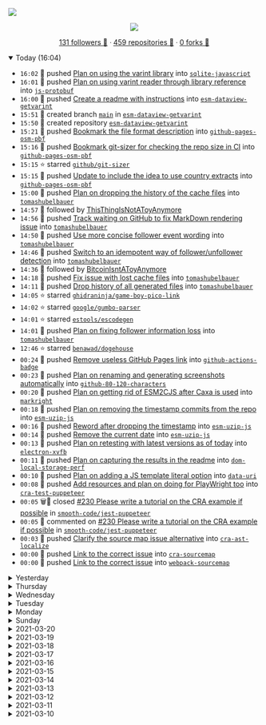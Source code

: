 ![](banner.svg)

<div align="center">

<img src="https://github.com/TomasHubelbauer/tomashubelbauer/actions/workflows/main.yml/badge.svg">

</div>

<div align="center">

[131 followers 🤝](https://github.com/TomasHubelbauer?tab=followers) ᐧ
[459 repositories 📓](https://github.com/TomasHubelbauer?tab=repositories) ᐧ
[0 forks 🍴](https://github.com/TomasHubelbauer?tab=repositories&q=&type=fork)

</div>

<details open>
<summary>Today (16:04)</summary>

- `16:02`
  📌 pushed
  [Plan on using the varint library](https://github.com/TomasHubelbauer/sqlite-javascript/commit/529d7c7eb454eb5a62bf323c03073b924cd18a1c)
  into
  [`sqlite-javascript`](https://github.com/TomasHubelbauer/sqlite-javascript)
- `16:01`
  📌 pushed
  [Plan on using varint reader through library reference](https://github.com/TomasHubelbauer/js-protobuf/commit/c62f51aedfa459955df4a0fb2850deae4dcefc24)
  into
  [`js-protobuf`](https://github.com/TomasHubelbauer/js-protobuf)
- `16:00`
  📌 pushed
  [Create a readme with instructions](https://github.com/TomasHubelbauer/esm-dataview-getvarint/commit/eaac7cb31fc229197fca2308e0460614972d41b6)
  into
  [`esm-dataview-getvarint`](https://github.com/TomasHubelbauer/esm-dataview-getvarint)
- `15:51`
  🌳 created branch 
  [`main`](https://github.com/TomasHubelbauer/esm-dataview-getvarint/tree/main)
  in
  [`esm-dataview-getvarint`](https://github.com/TomasHubelbauer/esm-dataview-getvarint)
- `15:50`
  📓 created repository
  [`esm-dataview-getvarint`](https://github.com/TomasHubelbauer/esm-dataview-getvarint)
- `15:21`
  📌 pushed
  [Bookmark the file format description](https://github.com/TomasHubelbauer/github-pages-osm-pbf/commit/9ddd428a41826f14ff38e2edf5eae5100da85d5a)
  into
  [`github-pages-osm-pbf`](https://github.com/TomasHubelbauer/github-pages-osm-pbf)
- `15:16`
  📌 pushed
  [Bookmark git-sizer for checking the repo size in CI](https://github.com/TomasHubelbauer/github-pages-osm-pbf/commit/d31e683526ae8e46a560567572cf43a3af0d6cda)
  into
  [`github-pages-osm-pbf`](https://github.com/TomasHubelbauer/github-pages-osm-pbf)
- `15:15`
  ⭐️ starred
  [`github/git-sizer`](https://github.com/github/git-sizer)
- `15:15`
  📌 pushed
  [Update to include the idea to use country extracts](https://github.com/TomasHubelbauer/github-pages-osm-pbf/commit/3a9ef096e37642eb39c375984b025480ff145cfe)
  into
  [`github-pages-osm-pbf`](https://github.com/TomasHubelbauer/github-pages-osm-pbf)
- `15:00`
  📌 pushed
  [Plan on dropping the history of the cache files](https://github.com/TomasHubelbauer/tomashubelbauer/commit/d03767ac00ae70ce4852bf440473196d25e68f03)
  into
  [`tomashubelbauer`](https://github.com/TomasHubelbauer/tomashubelbauer)
- `14:57`
  🤝 followed by [ThisThingIsNotAToyAnymore](https://github.com/ThisThingIsNotAToyAnymore)
- `14:56`
  📌 pushed
  [Track waiting on GitHub to fix MarkDown rendering issue](https://github.com/TomasHubelbauer/tomashubelbauer/commit/96e334ce3015c9dd681b2571e12f63df1071e8c8)
  into
  [`tomashubelbauer`](https://github.com/TomasHubelbauer/tomashubelbauer)
- `14:50`
  📌 pushed
  [Use more concise follower event wording](https://github.com/TomasHubelbauer/tomashubelbauer/commit/870ffc08dbb0f94057bec466cb52fbca249952fc)
  into
  [`tomashubelbauer`](https://github.com/TomasHubelbauer/tomashubelbauer)
- `14:46`
  📌 pushed
  [Switch to an idempotent way of follower/unfollower detection](https://github.com/TomasHubelbauer/tomashubelbauer/commit/8fc4a5799287d4b97fd07aee7596c25ccd672378)
  into
  [`tomashubelbauer`](https://github.com/TomasHubelbauer/tomashubelbauer)
- `14:36`
  🤝 followed by [BitcoinIsntAToyAnymore](https://github.com/BitcoinIsntAToyAnymore)
- `14:18`
  📌 pushed
  [Fix issue with lost cache files](https://github.com/TomasHubelbauer/tomashubelbauer/commit/35a92baa266aa6f332f69a5bfdd78b5359e314e5)
  into
  [`tomashubelbauer`](https://github.com/TomasHubelbauer/tomashubelbauer)
- `14:11`
  📌 pushed
  [Drop history of all generated files](https://github.com/TomasHubelbauer/tomashubelbauer/commit/b1104433b2fccbf4fc203e2ec57313957d5a1eca)
  into
  [`tomashubelbauer`](https://github.com/TomasHubelbauer/tomashubelbauer)
- `14:05`
  ⭐️ starred
  [`ghidraninja/game-boy-pico-link`](https://github.com/ghidraninja/game-boy-pico-link)
- `14:02`
  ⭐️ starred
  [`google/gumbo-parser`](https://github.com/google/gumbo-parser)
- `14:01`
  ⭐️ starred
  [`estools/escodegen`](https://github.com/estools/escodegen)
- `14:01`
  📌 pushed
  [Plan on fixing follower information loss](https://github.com/TomasHubelbauer/tomashubelbauer/commit/57d6fd627a8017c13343c5ec19780d07d481b6ac)
  into
  [`tomashubelbauer`](https://github.com/TomasHubelbauer/tomashubelbauer)
- `12:46`
  ⭐️ starred
  [`benawad/dogehouse`](https://github.com/benawad/dogehouse)
- `00:24`
  📌 pushed
  [Remove useless GitHub Pages link](https://github.com/TomasHubelbauer/github-actions-badge/commit/0d64320abc587170530f5172f62fea87041dcc5a)
  into
  [`github-actions-badge`](https://github.com/TomasHubelbauer/github-actions-badge)
- `00:23`
  📌 pushed
  [Plan on renaming and generating screenshots automatically](https://github.com/TomasHubelbauer/github-80-120-characters/commit/9c550365b43e113152036fc71569b295eb468db8)
  into
  [`github-80-120-characters`](https://github.com/TomasHubelbauer/github-80-120-characters)
- `00:20`
  📌 pushed
  [Plan on getting rid of ESM2CJS after Caxa is used](https://github.com/TomasHubelbauer/markright/commit/2e9f1bafb8b9dd518651c81dc6ab42adce646c1f)
  into
  [`markright`](https://github.com/TomasHubelbauer/markright)
- `00:18`
  📌 pushed
  [Plan on removing the timestamp commits from the repo](https://github.com/TomasHubelbauer/esm-uzip-js/commit/73a9c2633025dd870a8aecdf9c7173c6e51b3ee4)
  into
  [`esm-uzip-js`](https://github.com/TomasHubelbauer/esm-uzip-js)
- `00:16`
  📌 pushed
  [Reword after dropping the timestamp](https://github.com/TomasHubelbauer/esm-uzip-js/commit/205877d71623fdc0184515be94d7ef9b070334b9)
  into
  [`esm-uzip-js`](https://github.com/TomasHubelbauer/esm-uzip-js)
- `00:14`
  📌 pushed
  [Remove the current date](https://github.com/TomasHubelbauer/esm-uzip-js/commit/a585eea00a3fc7a8046104b9699a65349a396279)
  into
  [`esm-uzip-js`](https://github.com/TomasHubelbauer/esm-uzip-js)
- `00:13`
  📌 pushed
  [Plan on retesting with latest versions as of today](https://github.com/TomasHubelbauer/electron-xvfb/commit/d8caf3f7e65b7bd0eacf535d4f3ab27a2b261f47)
  into
  [`electron-xvfb`](https://github.com/TomasHubelbauer/electron-xvfb)
- `00:11`
  📌 pushed
  [Plan on capturing the results in the readme](https://github.com/TomasHubelbauer/dom-local-storage-perf/commit/b8804d7aebd5eb1a5b69147cc09aba277c3377bd)
  into
  [`dom-local-storage-perf`](https://github.com/TomasHubelbauer/dom-local-storage-perf)
- `00:10`
  📌 pushed
  [Plan on adding a JS template literal option](https://github.com/TomasHubelbauer/data-uri/commit/f6c2e8881a159e69fd9c1b0e6d79864510895f22)
  into
  [`data-uri`](https://github.com/TomasHubelbauer/data-uri)
- `00:08`
  📌 pushed
  [Add resources and plan on doing for PlayWright too](https://github.com/TomasHubelbauer/cra-test-puppeteer/commit/ad0ec6035b95e8ca811b7a8f88fed5fc52ec3ce0)
  into
  [`cra-test-puppeteer`](https://github.com/TomasHubelbauer/cra-test-puppeteer)
- `00:05`
  🗑🎫 closed
  [#230 Please write a tutorial on the CRA example if possible](https://github.com/smooth-code/jest-puppeteer/issues/230)
  in
  [`smooth-code/jest-puppeteer`](https://github.com/smooth-code/jest-puppeteer)
- `00:05`
  💬 commented on
  [#230 Please write a tutorial on the CRA example if possible](https://github.com/smooth-code/jest-puppeteer/issues/230)
  in
  [`smooth-code/jest-puppeteer`](https://github.com/smooth-code/jest-puppeteer)
- `00:03`
  📌 pushed
  [Clarify the source map issue alternative](https://github.com/TomasHubelbauer/cra-ast-localize/commit/2023f387c9f4c3e1fba6a865d7b119b34847f3ed)
  into
  [`cra-ast-localize`](https://github.com/TomasHubelbauer/cra-ast-localize)
- `00:00`
  📌 pushed
  [Link to the correct issue](https://github.com/TomasHubelbauer/cra-sourcemap/commit/71581493b6f1790ba23b704b83a6c08cfba91cac)
  into
  [`cra-sourcemap`](https://github.com/TomasHubelbauer/cra-sourcemap)
- `00:00`
  📌 pushed
  [Link to the correct issue](https://github.com/TomasHubelbauer/webpack-sourcemap/commit/01e9fd6b70da21d6458fad11b14d60b57b3dd5bb)
  into
  [`webpack-sourcemap`](https://github.com/TomasHubelbauer/webpack-sourcemap)

</details>

<details>
<summary>Yesterday</summary>

- `23:58`
  📌 pushed
  [Plan on hosting on GitHub Pages](https://github.com/TomasHubelbauer/cra-location-hash-router/commit/304db26abb52f8be8466dbfd3283975689493245)
  into
  [`cra-location-hash-router`](https://github.com/TomasHubelbauer/cra-location-hash-router)
- `23:58`
  📌 pushed
  [Plan on hosting on GitHub Pages](https://github.com/TomasHubelbauer/cra-location-search-router/commit/d9bc0f2c3110e32975e0d08a8352a88a3e175f1e)
  into
  [`cra-location-search-router`](https://github.com/TomasHubelbauer/cra-location-search-router)
- `23:55`
  📌 pushed
  [Display input and output images side by side](https://github.com/TomasHubelbauer/canvas-chromatic-aberration/commit/650eb88b2c243978391a4eaaa269a86520fec5e8)
  into
  [`canvas-chromatic-aberration`](https://github.com/TomasHubelbauer/canvas-chromatic-aberration)
- `23:54`
  📌 pushed
  [Upload an image with the effect applied for a demo](https://github.com/TomasHubelbauer/canvas-chromatic-aberration/commit/e59f6fce66939f049bbd5f35fdcfede7ea718e0b)
  into
  [`canvas-chromatic-aberration`](https://github.com/TomasHubelbauer/canvas-chromatic-aberration)
- `23:54`
  📌 pushed
  [Add the demo image to the readme](https://github.com/TomasHubelbauer/canvas-chromatic-aberration/commit/604cc4511d58da24187d29724b1deec8fd18fb25)
  into
  [`canvas-chromatic-aberration`](https://github.com/TomasHubelbauer/canvas-chromatic-aberration)
- `23:46`
  📌 pushed
  [Remove a solved todo

https://askubuntu.com/a/1220895/459660](https://github.com/TomasHubelbauer/blender-light-box/commit/b4e4a1faa9a0c7f2367f3824757351194c457804)
  into
  [`blender-light-box`](https://github.com/TomasHubelbauer/blender-light-box)
- `23:45`
  📌 pushed
  [Remove render emailing as it is no longer used](https://github.com/TomasHubelbauer/blender-light-box/commit/c9c468f01d90bb7760bc48e5bceb86e2d4567044)
  into
  [`blender-light-box`](https://github.com/TomasHubelbauer/blender-light-box)
- `23:41`
  📌 pushed
  [Add missing dependency which should fix Blender on 18.04](https://github.com/TomasHubelbauer/blender-light-box/commit/3b4cca464913c0221c48497a67ac19cc8d10c19c)
  into
  [`blender-light-box`](https://github.com/TomasHubelbauer/blender-light-box)
- `23:40`
  📌 pushed
  [Plan on fixing the CI issue](https://github.com/TomasHubelbauer/blender-light-box/commit/59dcd0597984554bf36a40c9c3f80f4b75ffd459)
  into
  [`blender-light-box`](https://github.com/TomasHubelbauer/blender-light-box)
- `23:37`
  📌 pushed
  [Flip day name and year number](https://github.com/TomasHubelbauer/blender-light-box/commit/7ed22e5f006dc2104e1a3d0ea7b86138d010784e)
  into
  [`blender-light-box`](https://github.com/TomasHubelbauer/blender-light-box)
- `23:36`
  📌 pushed
  [Remove scheduled runs](https://github.com/TomasHubelbauer/blender-light-box/commit/45fdb00297f223f515bb94364c21319868a52320)
  into
  [`blender-light-box`](https://github.com/TomasHubelbauer/blender-light-box)
- `23:35`
  📌 pushed
  [Use short day name](https://github.com/TomasHubelbauer/blender-light-box/commit/1ffdc9183a4826d3c2fa0e1c6d946e557f02c1ac)
  into
  [`blender-light-box`](https://github.com/TomasHubelbauer/blender-light-box)
- `23:33`
  📌 pushed
  [Link the Babel source map blocker issue repro](https://github.com/TomasHubelbauer/cra-ast-localize/commit/4c1d1526e94b1647d6f5fa7f6908155bc5d4ef37)
  into
  [`cra-ast-localize`](https://github.com/TomasHubelbauer/cra-ast-localize)
- `23:32`
  📌 pushed
  [Link to the dependent project](https://github.com/TomasHubelbauer/babel-sourcemap/commit/7cc7aca6ec429322b1cdeb0f2dc0df7f6cd2d9e0)
  into
  [`babel-sourcemap`](https://github.com/TomasHubelbauer/babel-sourcemap)
- `23:31`
  📌 pushed
  [Plan on addressing the source map issue](https://github.com/TomasHubelbauer/babel-sourcemap/commit/ec35a9b1798ce715af764aab4c52418c4276940c)
  into
  [`babel-sourcemap`](https://github.com/TomasHubelbauer/babel-sourcemap)
- `23:26`
  📌 pushed
  [Plan on fixing up GitHub Pages deployment](https://github.com/TomasHubelbauer/async-await.net/commit/d68f36f8fcc1436a247225f529367eb80cee5d4d)
  into
  [`async-await.net`](https://github.com/TomasHubelbauer/async-await.net)
- `23:25`
  📌 pushed
  [Create CNAME](https://github.com/TomasHubelbauer/async-await.net/commit/3557685bbcbbe8f3c47914c2ffb11515108cb92f)
  into
  [`async-await.net`](https://github.com/TomasHubelbauer/async-await.net)
- `23:23`
  📌 pushed
  [Plan on fixing Arduino CLI not picking up the right file](https://github.com/TomasHubelbauer/arduino-nmea-checksum/commit/308a6408397fb8857c1d07ef83831736c78fa30f)
  into
  [`arduino-nmea-checksum`](https://github.com/TomasHubelbauer/arduino-nmea-checksum)
- `23:19`
  📌 pushed
  [Print current directory to see where is Arduino CLI looking](https://github.com/TomasHubelbauer/arduino-nmea-checksum/commit/b47f4a1232b409a873808303e683944014186e53)
  into
  [`arduino-nmea-checksum`](https://github.com/TomasHubelbauer/arduino-nmea-checksum)
- `23:16`
  📌 pushed
  [Run setup-arduino-cli from version since master is failing](https://github.com/TomasHubelbauer/arduino-nmea-checksum/commit/7859059b64773d232e1de9bed4c2e3a45e2f1877)
  into
  [`arduino-nmea-checksum`](https://github.com/TomasHubelbauer/arduino-nmea-checksum)
- `23:13`
  📌 pushed
  [Mention Wokwi's AVR8JS](https://github.com/TomasHubelbauer/arduino-nmea-checksum/commit/451d737563dcff5f2ef7eb099499b6b7981f4815)
  into
  [`arduino-nmea-checksum`](https://github.com/TomasHubelbauer/arduino-nmea-checksum)
- `22:53`
  ⭐️ starred
  [`ios-app-web-control`](https://github.com/TomasHubelbauer/ios-app-web-control)
- `22:12`
  🗑🌳 deleted branch `dependabot/npm_and_yarn/eslint-utils-1.4.3` in
  [`edge-repro`](https://github.com/TomasHubelbauer/edge-repro)
- `22:12`
  🎁 closed
  [#1 Bump eslint-utils from 1.3.1 to 1.4.3](https://github.com/TomasHubelbauer/edge-repro/pull/1)
  in
  [`edge-repro`](https://github.com/TomasHubelbauer/edge-repro)
- `21:54`
  📌 pushed
  [Capture basic repo information for change tracking](https://github.com/TomasHubelbauer/tomashubelbauer/commit/46e02c06b66d955408ee35b392db5720d20bd07a)
  into
  [`tomashubelbauer`](https://github.com/TomasHubelbauer/tomashubelbauer)
- `21:43`
  📌 pushed
  [Display the number of my forks](https://github.com/TomasHubelbauer/tomashubelbauer/commit/913ad22e36892deb8ef03419cb97a4074d9be18a)
  into
  [`tomashubelbauer`](https://github.com/TomasHubelbauer/tomashubelbauer)
- `21:36`
  📌 pushed
  [Cache both followers and repositories in development](https://github.com/TomasHubelbauer/tomashubelbauer/commit/8545035e114be410e311141b0fe6e54fe8ec05ac)
  into
  [`tomashubelbauer`](https://github.com/TomasHubelbauer/tomashubelbauer)
- `17:07`
  📌 pushed
  [Plan on using action-appropriate emojis in member and PR events](https://github.com/TomasHubelbauer/tomashubelbauer/commit/0591537ebb51664d89e972aaba99c18467c8689b)
  into
  [`tomashubelbauer`](https://github.com/TomasHubelbauer/tomashubelbauer)
- `17:03`
  📌 pushed
  [Add emojis per activity type for visual aid](https://github.com/TomasHubelbauer/tomashubelbauer/commit/61d64b87fa8d0f584a6861f673fc5bf106a59718)
  into
  [`tomashubelbauer`](https://github.com/TomasHubelbauer/tomashubelbauer)
- `16:48`
  📌 pushed
  [Display number of repositories next to the number of followers](https://github.com/TomasHubelbauer/tomashubelbauer/commit/881d4837502593d177e63209f6518214ab867938)
  into
  [`tomashubelbauer`](https://github.com/TomasHubelbauer/tomashubelbauer)
- `16:39`
  📌 pushed
  [Add tracking new followers and unfollowers](https://github.com/TomasHubelbauer/tomashubelbauer/commit/13c081a163bceab8e11317879961b0ec6d511f0e)
  into
  [`tomashubelbauer`](https://github.com/TomasHubelbauer/tomashubelbauer)
- `16:18`
  📌 pushed
  [Remove completed PR display improvement task](https://github.com/TomasHubelbauer/tomashubelbauer/commit/d10cdc89131689b85f714c1ef4e55a31541d13a4)
  into
  [`tomashubelbauer`](https://github.com/TomasHubelbauer/tomashubelbauer)
- `16:17`
  📌 pushed
  [Display pull requests better](https://github.com/TomasHubelbauer/tomashubelbauer/commit/bb0870a648eeff5e2dae3f230d7905fc3e3e439b)
  into
  [`tomashubelbauer`](https://github.com/TomasHubelbauer/tomashubelbauer)
- `16:12`
  📌 pushed
  [Dump the event object to see what the PR payload is](https://github.com/TomasHubelbauer/tomashubelbauer/commit/77af55258e16063fe8b9e9a5f9c75108b81f2bb9)
  into
  [`tomashubelbauer`](https://github.com/TomasHubelbauer/tomashubelbauer)
- `16:11`
  📌 pushed
  [Add two more ideas to look into](https://github.com/TomasHubelbauer/tomashubelbauer/commit/762d8e7f735370e2b45464f03a687321b034c596)
  into
  [`tomashubelbauer`](https://github.com/TomasHubelbauer/tomashubelbauer)
- `14:42`
  ⭐️ starred
  [`earlephilhower/arduino-pico`](https://github.com/earlephilhower/arduino-pico)
- `10:40`
  ⭐️ starred
  [`bjorkstromm/depends`](https://github.com/bjorkstromm/depends)
- `10:40`
  ⭐️ starred
  [`tw-in-js/twind`](https://github.com/tw-in-js/twind)
- `08:38`
  ⭐️ starred
  [`porter-dev/porter`](https://github.com/porter-dev/porter)
- `08:29`
  ⭐️ starred
  [`ajv-validator/ajv`](https://github.com/ajv-validator/ajv)
- `06:45`
  ⭐️ starred
  [`chromium/permission.site`](https://github.com/chromium/permission.site)

</details>

<details>
<summary>Thursday</summary>

- `14:41`
  ⭐️ starred
  [`rust-lang/blog.rust-lang.org`](https://github.com/rust-lang/blog.rust-lang.org)
- `14:34`
  🗑🌳 deleted branch `patch-1` in
  [`blog.rust-lang.org`](https://github.com/TomasHubelbauer/blog.rust-lang.org)
- `14:31`
  🎁 opened
  [#807 Fix a typo](https://github.com/rust-lang/blog.rust-lang.org/pull/807)
  in
  [`rust-lang/blog.rust-lang.org`](https://github.com/rust-lang/blog.rust-lang.org)
- `14:31`
  📌 pushed
  [Fix a typo](https://github.com/TomasHubelbauer/blog.rust-lang.org/commit/1f13ff85ce3d7b006b124b1cbb661f89f5b85d97)
  into
  [`blog.rust-lang.org`](https://github.com/TomasHubelbauer/blog.rust-lang.org)
- `14:30`
  🍴 forked
  [`rust-lang/blog.rust-lang.org`](https://github.com/rust-lang/blog.rust-lang.org)
  into
  [`blog.rust-lang.org`](https://github.com/TomasHubelbauer/blog.rust-lang.org)
- `14:22`
  ⭐️ starred
  [`skoruba/Duende.IdentityServer.Admin`](https://github.com/skoruba/Duende.IdentityServer.Admin)
- `06:51`
  ⭐️ starred
  [`microsoft-sponsorships/microsoft-foss-fund`](https://github.com/microsoft-sponsorships/microsoft-foss-fund)

</details>

<details>
<summary>Wednesday</summary>

- `12:25`
  ⭐️ starred
  [`facebook/hermes`](https://github.com/facebook/hermes)
- `09:21`
  ⭐️ starred
  [`pop-os/pop`](https://github.com/pop-os/pop)
- `07:11`
  ⭐️ starred
  [`aharin/inproctester`](https://github.com/aharin/inproctester)

</details>

<details>
<summary>Tuesday</summary>

- `17:02`
  ⭐️ starred
  [`jozefchutka/jetson-nano`](https://github.com/jozefchutka/jetson-nano)
- `16:45`
  ⭐️ starred
  [`whatwg/fetch`](https://github.com/whatwg/fetch)
- `11:39`
  📌 pushed
  [Reword and add useful links](https://github.com/TomasHubelbauer/vscode-markdown-line-rule-auto-breaker/commit/2c07841bfbc468eae99577c250a39c5d96ae863d)
  into
  [`vscode-markdown-line-rule-auto-breaker`](https://github.com/TomasHubelbauer/vscode-markdown-line-rule-auto-breaker)
- `10:24`
  ⭐️ starred
  [`adafruit/Adafruit_IO_Arduino`](https://github.com/adafruit/Adafruit_IO_Arduino)

</details>

<details>
<summary>Monday</summary>

- `16:13`
  ⭐️ starred
  [`electron/remote`](https://github.com/electron/remote)
- `16:12`
  ⭐️ starred
  [`shoelace-style/shoelace`](https://github.com/shoelace-style/shoelace)
- `12:02`
  ⭐️ starred
  [`dexidp/dex`](https://github.com/dexidp/dex)
- `10:41`
  📌 pushed
  [Capture some ideas for improvement](https://github.com/TomasHubelbauer/tomashubelbauer/commit/8f477fa71dbb9e0d5f7c943e8c45e3f8c2be9425)
  into
  [`tomashubelbauer`](https://github.com/TomasHubelbauer/tomashubelbauer)
- `10:34`
  ⭐️ starred
  [`ant-design/ant-design`](https://github.com/ant-design/ant-design)
- `06:02`
  ⭐️ starred
  [`EleutherAI/gpt-neo`](https://github.com/EleutherAI/gpt-neo)
- `06:02`
  ⭐️ starred
  [`dhall-lang/dhall-lang`](https://github.com/dhall-lang/dhall-lang)

</details>

<details>
<summary>Sunday</summary>

- `22:41`
  ⭐️ starred
  [`Overv/outrun`](https://github.com/Overv/outrun)
- `20:48`
  ⭐️ starred
  [`ZystemOS/pluto`](https://github.com/ZystemOS/pluto)
- `20:24`
  ⭐️ starred
  [`langoor/langoor`](https://github.com/langoor/langoor)
- `19:30`
  ⭐️ starred
  [`bropat/eufy-security-client`](https://github.com/bropat/eufy-security-client)
- `19:30`
  ⭐️ starred
  [`bropat/ioBroker.eufy-security`](https://github.com/bropat/ioBroker.eufy-security)
- `18:07`
  ⭐️ starred
  [`HTTPArchive/almanac.httparchive.org`](https://github.com/HTTPArchive/almanac.httparchive.org)
- `18:07`
  ⭐️ starred
  [`orbitjs/orbit`](https://github.com/orbitjs/orbit)
- `17:06`
  🍴 forked
  [`DefinitelyTyped/DefinitelyTyped`](https://github.com/DefinitelyTyped/DefinitelyTyped)
  into
  [`DefinitelyTyped`](https://github.com/TomasHubelbauer/DefinitelyTyped)
- `16:57`
  📌 pushed
  [Add basic TypeScript JSDoc type annotations](https://github.com/TomasHubelbauer/node-localhost-https/commit/8fe5d6e7540afba5dd539396d18f8c6185cb48da)
  into
  [`node-localhost-https`](https://github.com/TomasHubelbauer/node-localhost-https)
- `16:57`
  📌 pushed
  [Add basic TypeScript JSDoc type annotations](https://github.com/TomasHubelbauer/node-keychain/commit/48f3078ff46892639bd5bda9435c18ba26105f12)
  into
  [`node-keychain`](https://github.com/TomasHubelbauer/node-keychain)
- `16:53`
  📌 pushed
  [Add TypeScript JSDoc type annotations where practical](https://github.com/TomasHubelbauer/paper/commit/358fb9d3d666b6230ac42c90965f2a2986cc335d)
  into
  [`paper`](https://github.com/TomasHubelbauer/paper)
- `15:18`
  ⭐️ starred
  [`timjansen/hanson`](https://github.com/timjansen/hanson)
- `15:17`
  ⭐️ starred
  [`gfxfundamentals/webgl2-fundamentals`](https://github.com/gfxfundamentals/webgl2-fundamentals)
- `14:57`
  ⭐️ starred
  [`HandyOrg/HandyControl`](https://github.com/HandyOrg/HandyControl)
- `14:53`
  ⭐️ starred
  [`davidwhitney/CoreBoy`](https://github.com/davidwhitney/CoreBoy)
- `08:40`
  ⭐️ starred
  [`WICG/import-maps`](https://github.com/WICG/import-maps)

</details>

<details>
<summary>2021-03-20</summary>

- `12:49`
  📌 pushed
  [Document the existing and planned optimizations](https://github.com/TomasHubelbauer/svg-screencast/commit/d8776ac8ca1439da3cb24e44fe320d7c89f14577)
  into
  [`svg-screencast`](https://github.com/TomasHubelbauer/svg-screencast)
- `11:34`
  📌 pushed
  [Plan on adding a tolerance argument for video frame noise](https://github.com/TomasHubelbauer/svg-screencast/commit/2f9d0a344f32870408231f6b603915a26a4be933)
  into
  [`svg-screencast`](https://github.com/TomasHubelbauer/svg-screencast)
- `11:27`
  📌 pushed
  [Allow custom video selection in Electron converter](https://github.com/TomasHubelbauer/svg-screencast/commit/33e13b230c88bba9102682be86b076654d850b5b)
  into
  [`svg-screencast`](https://github.com/TomasHubelbauer/svg-screencast)
- `10:39`
  📌 pushed
  [Hide the Electron window in converter](https://github.com/TomasHubelbauer/svg-screencast/commit/a28a3620357f632251336393a3e3858e928aa0c2)
  into
  [`svg-screencast`](https://github.com/TomasHubelbauer/svg-screencast)
- `10:31`
  📌 pushed
  [Make the video converter fetch frames on demand](https://github.com/TomasHubelbauer/svg-screencast/commit/db3e22c9701c6dd2999dc41fe7388af1bebf25a3)
  into
  [`svg-screencast`](https://github.com/TomasHubelbauer/svg-screencast)
- `09:37`
  📌 pushed
  [Get the Electron conversion thing to work](https://github.com/TomasHubelbauer/svg-screencast/commit/5957aeafefbdb91d9d74a423efd544cc63f2bfbc)
  into
  [`svg-screencast`](https://github.com/TomasHubelbauer/svg-screencast)
- `09:12`
  📌 pushed
  [Start an electron-converter basis for the video to SVG feature](https://github.com/TomasHubelbauer/svg-screencast/commit/9f6bfb8f33f03b57d0bf4d545abc006d2df520fc)
  into
  [`svg-screencast`](https://github.com/TomasHubelbauer/svg-screencast)
- `08:22`
  ⭐️ starred
  [`standard-things/electron-quick-start`](https://github.com/standard-things/electron-quick-start)

</details>

<details>
<summary>2021-03-19</summary>

- `20:56`
  ⭐️ starred
  [`microsoft/codetour`](https://github.com/microsoft/codetour)
- `10:19`
  ⭐️ starred
  [`mmulet/font-game-engine`](https://github.com/mmulet/font-game-engine)
- `07:56`
  📌 pushed
  [Fix defer submodule URL after hoisting the code back up](https://github.com/TomasHubelbauer/html-video-frame-extractor/commit/42b4543b1c19646389b11152c5cc80c04025d2a8)
  into
  [`html-video-frame-extractor`](https://github.com/TomasHubelbauer/html-video-frame-extractor)
- `07:55`
  📌 pushed
  [Remove no longer used UZIP submodule](https://github.com/TomasHubelbauer/html-video-frame-extractor/commit/33f897e71b0cec2c15696d03b57c0c3f9da4787b)
  into
  [`html-video-frame-extractor`](https://github.com/TomasHubelbauer/html-video-frame-extractor)
- `07:54`
  📌 pushed
  [Remove outdated readme text about playback mode](https://github.com/TomasHubelbauer/html-video-frame-extractor/commit/82435e635ad89c88d858e1e7ee6774bc7ff9c4f6)
  into
  [`html-video-frame-extractor`](https://github.com/TomasHubelbauer/html-video-frame-extractor)
- `07:51`
  📌 pushed
  [Remove playing and archive modes](https://github.com/TomasHubelbauer/html-video-frame-extractor/commit/f80eaca70018e2b285f0022982d41cc914eae381)
  into
  [`html-video-frame-extractor`](https://github.com/TomasHubelbauer/html-video-frame-extractor)
- `07:37`
  📌 pushed
  [Implement archive download to determine it is a flop](https://github.com/TomasHubelbauer/html-video-frame-extractor/commit/918d31217185d1c606f4c8eed03a2fc11d9b7e07)
  into
  [`html-video-frame-extractor`](https://github.com/TomasHubelbauer/html-video-frame-extractor)
- `07:12`
  💬 commented on
  [#9 es6 module version](https://github.com/photopea/UZIP.js/issues/9)
  in
  [`photopea/UZIP.js`](https://github.com/photopea/UZIP.js)
- `06:59`
  📌 pushed
  [Prove a playback based method inferior](https://github.com/TomasHubelbauer/html-video-frame-extractor/commit/a8b3d011cc1da2508a7c417b28e9900caee3c1a5)
  into
  [`html-video-frame-extractor`](https://github.com/TomasHubelbauer/html-video-frame-extractor)
- `05:51`
  📌 pushed
  [Add mobile tasks to do](https://github.com/TomasHubelbauer/html-video-frame-extractor/commit/70fa761cff6f89e9e84ad265f2173012d6b99483)
  into
  [`html-video-frame-extractor`](https://github.com/TomasHubelbauer/html-video-frame-extractor)

</details>

<details>
<summary>2021-03-18</summary>

- `22:18`
  📌 pushed
  [Fix favicon so it works on GitHub Pages too](https://github.com/TomasHubelbauer/html-video-frame-extractor/commit/8ba1945bd82441c61b1f404d1dec467bf1ab7a32)
  into
  [`html-video-frame-extractor`](https://github.com/TomasHubelbauer/html-video-frame-extractor)
- `22:17`
  📌 pushed
  [Fix the favicon not showing up in GitHub Pages](https://github.com/TomasHubelbauer/html-video/commit/daf3b95dd876ad43dd97bde74a2ee9bbecc1b10b)
  into
  [`html-video`](https://github.com/TomasHubelbauer/html-video)
- `22:15`
  📌 pushed
  [Add a few more tasks to look into](https://github.com/TomasHubelbauer/html-video-frame-extractor/commit/ad90b0aa2e8df83410a4418a94d88d58786b971c)
  into
  [`html-video-frame-extractor`](https://github.com/TomasHubelbauer/html-video-frame-extractor)
- `22:09`
  🌳 created branch 
  [`master`](https://github.com/TomasHubelbauer/html-video-frame-extractor/tree/master)
  in
  [`html-video-frame-extractor`](https://github.com/TomasHubelbauer/html-video-frame-extractor)
- `21:18`
  📓 created repository
  [`html-video-frame-extractor`](https://github.com/TomasHubelbauer/html-video-frame-extractor)
- `18:35`
  📌 pushed
  [Display patch count in the inspector](https://github.com/TomasHubelbauer/svg-screencast/commit/15ebddc7bbcea2a977f5dff3fab4ee4165c8f2dd)
  into
  [`svg-screencast`](https://github.com/TomasHubelbauer/svg-screencast)
- `18:31`
  📌 pushed
  [Display current time of the frame in inspector](https://github.com/TomasHubelbauer/svg-screencast/commit/bc0dc9dcf1daf69d6fdc6dc344e34756d0a14f4a)
  into
  [`svg-screencast`](https://github.com/TomasHubelbauer/svg-screencast)
- `18:14`
  📌 pushed
  [Add Node worker support for smooth encoding](https://github.com/TomasHubelbauer/svg-screencast/commit/529d71103bcbdf6105c09ee74a5e4d9680167c7c)
  into
  [`svg-screencast`](https://github.com/TomasHubelbauer/svg-screencast)
- `17:51`
  ⭐️ starred
  [`discoveryjs/json-ext`](https://github.com/discoveryjs/json-ext)
- `14:35`
  📌 pushed
  [Update after Edge extension acceptance](https://github.com/TomasHubelbauer/github-80-120-characters/commit/b95057a342cd92f5f614d54829e14fa28f5f618c)
  into
  [`github-80-120-characters`](https://github.com/TomasHubelbauer/github-80-120-characters)
- `11:13`
  🌳 created branch 
  [`main`](https://github.com/TomasHubelbauer/screenshot-shortcuts/tree/main)
  in
  [`screenshot-shortcuts`](https://github.com/TomasHubelbauer/screenshot-shortcuts)
- `11:02`
  📓 created repository
  [`screenshot-shortcuts`](https://github.com/TomasHubelbauer/screenshot-shortcuts)
- `09:50`
  ⭐️ starred
  [`disruptor-net/Disruptor-net`](https://github.com/disruptor-net/Disruptor-net)
- `09:50`
  ⭐️ starred
  [`adamsitnik/awesome-dot-net-performance`](https://github.com/adamsitnik/awesome-dot-net-performance)
- `08:29`
  ⭐️ starred
  [`fontforge/fontforge`](https://github.com/fontforge/fontforge)
- `07:36`
  ⭐️ starred
  [`ntfreak/openocd`](https://github.com/ntfreak/openocd)
- `07:15`
  📌 pushed
  [Create a readme](https://github.com/TomasHubelbauer/esm-defer/commit/917b6656156a5f1b245ca00c48a2aaa4a6e14b6e)
  into
  [`esm-defer`](https://github.com/TomasHubelbauer/esm-defer)
- `07:11`
  🌳 created branch 
  [`main`](https://github.com/TomasHubelbauer/esm-defer/tree/main)
  in
  [`esm-defer`](https://github.com/TomasHubelbauer/esm-defer)
- `07:10`
  📓 created repository
  [`esm-defer`](https://github.com/TomasHubelbauer/esm-defer)
- `07:10`
  📌 pushed
  [Create a readme](https://github.com/TomasHubelbauer/esm-delay/commit/f6d9b4b3cb100c00d6ac0ed04de083efce32951c)
  into
  [`esm-delay`](https://github.com/TomasHubelbauer/esm-delay)
- `07:07`
  🌳 created branch 
  [`main`](https://github.com/TomasHubelbauer/esm-delay/tree/main)
  in
  [`esm-delay`](https://github.com/TomasHubelbauer/esm-delay)
- `07:06`
  📓 created repository
  [`esm-delay`](https://github.com/TomasHubelbauer/esm-delay)
- `07:06`
  🌳 created branch 
  [`master`](https://github.com/TomasHubelbauer/node-worker/tree/master)
  in
  [`node-worker`](https://github.com/TomasHubelbauer/node-worker)
- `06:27`
  📓 created repository
  [`node-worker`](https://github.com/TomasHubelbauer/node-worker)

</details>

<details>
<summary>2021-03-17</summary>

- `11:32`
  📌 pushed
  [Stop printing commit message in italics](https://github.com/TomasHubelbauer/tomashubelbauer/commit/27fbae640e5f8b54c6e070d883a7264de1369386)
  into
  [`tomashubelbauer`](https://github.com/TomasHubelbauer/tomashubelbauer)
- `10:47`
  ⭐️ starred
  [`acode/copenhagen`](https://github.com/acode/copenhagen)
- `09:39`
  📌 pushed
  [Plan on adding CLI video to SVG support](https://github.com/TomasHubelbauer/svg-screencast/commit/2797c2dc2f5e821b23f324f5e1413137595c90ba)
  into
  [`svg-screencast`](https://github.com/TomasHubelbauer/svg-screencast)
- `09:31`
  📌 pushed
  [Add a runtime cache to decouple capture and encode phases](https://github.com/TomasHubelbauer/svg-screencast/commit/bedd6f0ec2eea2a970f58df44d73c047c7df2a4b)
  into
  [`svg-screencast`](https://github.com/TomasHubelbauer/svg-screencast)

</details>

<details>
<summary>2021-03-16</summary>

- `21:37`
  ⭐️ starred
  [`ddvk/remarkable-update`](https://github.com/ddvk/remarkable-update)
- `20:02`
  📌 pushed
  [Add a basic optimization procedure and document it](https://github.com/TomasHubelbauer/svg-screencast/commit/84ea2375a9bf384e6eef644af661d91fd5de800e)
  into
  [`svg-screencast`](https://github.com/TomasHubelbauer/svg-screencast)
- `18:43`
  📌 pushed
  [Add missing left handler](https://github.com/TomasHubelbauer/svg-screencast/commit/b16cc36c793c4d61718c7507cd375a323dae5362)
  into
  [`svg-screencast`](https://github.com/TomasHubelbauer/svg-screencast)
- `18:34`
  📌 pushed
  [Simplify the readme sections](https://github.com/TomasHubelbauer/github-80-120-characters/commit/e2c72c7b3e03c421ce8e38caefa741c1d5f06769)
  into
  [`github-80-120-characters`](https://github.com/TomasHubelbauer/github-80-120-characters)
- `18:30`
  📌 pushed
  [Remove outdated link](https://github.com/TomasHubelbauer/svg-screencast/commit/87e7a88dfbe396d2932c15980c682f56905ca957)
  into
  [`svg-screencast`](https://github.com/TomasHubelbauer/svg-screencast)
- `13:23`
  ⭐️ starred
  [`DarkModderVC/PS4JB`](https://github.com/DarkModderVC/PS4JB)
- `07:34`
  🌳 created branch 
  [`main`](https://github.com/TomasHubelbauer/windows-startup-path/tree/main)
  in
  [`windows-startup-path`](https://github.com/TomasHubelbauer/windows-startup-path)
- `07:32`
  📓 created repository
  [`windows-startup-path`](https://github.com/TomasHubelbauer/windows-startup-path)
- `07:16`
  📌 pushed
  [Capture usage and update tasks to do](https://github.com/TomasHubelbauer/ado-dotnet-formatter/commit/7d96e2def4edb3e682615820d052afb6c43e3715)
  into
  [`ado-dotnet-formatter`](https://github.com/TomasHubelbauer/ado-dotnet-formatter)
- `07:05`
  📌 pushed
  [Update the tool of choice and alternatives](https://github.com/TomasHubelbauer/ado-dotnet-formatter/commit/4a849fcb30c242de72a8fa94aa837d3e4464e7ec)
  into
  [`ado-dotnet-formatter`](https://github.com/TomasHubelbauer/ado-dotnet-formatter)
- `06:59`
  ⭐️ starred
  [`StyleCop/StyleCop`](https://github.com/StyleCop/StyleCop)
- `06:56`
  📌 pushed
  [Capture the tasks to try](https://github.com/TomasHubelbauer/ado-dotnet-formatter/commit/b3b1bb631be47dd0334819a53ae259a81cf5581b)
  into
  [`ado-dotnet-formatter`](https://github.com/TomasHubelbauer/ado-dotnet-formatter)
- `06:54`
  ⭐️ starred
  [`dotnet/codeformatter`](https://github.com/dotnet/codeformatter)
- `06:48`
  🌳 created branch 
  [`main`](https://github.com/TomasHubelbauer/ado-dotnet-formatter/tree/main)
  in
  [`ado-dotnet-formatter`](https://github.com/TomasHubelbauer/ado-dotnet-formatter)
- `06:46`
  📓 created repository
  [`ado-dotnet-formatter`](https://github.com/TomasHubelbauer/ado-dotnet-formatter)
- `05:54`
  ⭐️ starred
  [`pmndrs/react-three-fiber`](https://github.com/pmndrs/react-three-fiber)

</details>

<details>
<summary>2021-03-15</summary>

- `22:02`
  📌 pushed
  [Recommend Chrome extension for Edge while Edge one is in preview](https://github.com/TomasHubelbauer/github-80-120-characters/commit/938b4456cd3e179b9ef38335143b0a159465cfc6)
  into
  [`github-80-120-characters`](https://github.com/TomasHubelbauer/github-80-120-characters)
- `21:58`
  📌 pushed
  [Link to the Chrome extension which is now live](https://github.com/TomasHubelbauer/github-80-120-characters/commit/fb1f13c461b3d0a121858d3e494c95fd840de0aa)
  into
  [`github-80-120-characters`](https://github.com/TomasHubelbauer/github-80-120-characters)
- `21:31`
  📌 pushed
  [Plan on building an adapter for the jiggler](https://github.com/TomasHubelbauer/raspi-mouse-jiggler/commit/54c67aefc5cd71535f35cfbe485b640e2032bea9)
  into
  [`raspi-mouse-jiggler`](https://github.com/TomasHubelbauer/raspi-mouse-jiggler)
- `21:24`
  📌 pushed
  [Use the screencast image in the readme](https://github.com/TomasHubelbauer/raspi-mouse-jiggler/commit/5c09f53a1d37d754d14609bbe2ed30d4e5a0979b)
  into
  [`raspi-mouse-jiggler`](https://github.com/TomasHubelbauer/raspi-mouse-jiggler)
- `21:23`
  📌 pushed
  [Add the screencast source and GIF](https://github.com/TomasHubelbauer/raspi-mouse-jiggler/commit/605248af118910405371671450a974bd5ea5c125)
  into
  [`raspi-mouse-jiggler`](https://github.com/TomasHubelbauer/raspi-mouse-jiggler)
- `21:22`
  📌 pushed
  [Link to the Arduino based solution](https://github.com/TomasHubelbauer/raspi-mouse-jiggler/commit/0947070e3a6499f69eae7e6f9228e0fdd556b733)
  into
  [`raspi-mouse-jiggler`](https://github.com/TomasHubelbauer/raspi-mouse-jiggler)
- `21:18`
  📌 pushed
  [Update to link to the Pico repo](https://github.com/TomasHubelbauer/arduino-mouse-jiggler/commit/4c0cadce0d59f433935de8ff4bee6dc400c54001)
  into
  [`arduino-mouse-jiggler`](https://github.com/TomasHubelbauer/arduino-mouse-jiggler)
- `21:10`
  📌 pushed
  [Add a missing minus sign and verify Windows functionality](https://github.com/TomasHubelbauer/raspi-mouse-jiggler/commit/0fff779a067cd1de84e4be4f112d11349c062cb5)
  into
  [`raspi-mouse-jiggler`](https://github.com/TomasHubelbauer/raspi-mouse-jiggler)
- `21:06`
  🌳 created branch 
  [`main`](https://github.com/TomasHubelbauer/raspi-mouse-jiggler/tree/main)
  in
  [`raspi-mouse-jiggler`](https://github.com/TomasHubelbauer/raspi-mouse-jiggler)
- `21:03`
  🎫 opened
  [#2 Mouse movement on working on macOS](https://github.com/novaspirit/PicoMouseJiggler/issues/2)
  in
  [`novaspirit/PicoMouseJiggler`](https://github.com/novaspirit/PicoMouseJiggler)
- `21:01`
  💬 commented on
  [#59 Mouse input does not work (is ignored) in MacOS](https://github.com/adafruit/Adafruit_CircuitPython_HID/issues/59)
  in
  [`adafruit/Adafruit_CircuitPython_HID`](https://github.com/adafruit/Adafruit_CircuitPython_HID)
- `20:39`
  ⭐️ starred
  [`adafruit/Adafruit_CircuitPython_HID`](https://github.com/adafruit/Adafruit_CircuitPython_HID)
- `16:10`
  📓 created repository
  [`raspi-mouse-jiggler`](https://github.com/TomasHubelbauer/raspi-mouse-jiggler)
- `15:13`
  🍴 forked
  [`novaspirit/PicoMouseJiggler`](https://github.com/novaspirit/PicoMouseJiggler)
  into
  [`PicoMouseJiggler`](https://github.com/TomasHubelbauer/PicoMouseJiggler)
- `15:06`
  📌 pushed
  [Bookmark a video I found](https://github.com/TomasHubelbauer/arduino-mouse-jiggler/commit/7c171c14a9b6716b4b02b5fadceac032106e31d0)
  into
  [`arduino-mouse-jiggler`](https://github.com/TomasHubelbauer/arduino-mouse-jiggler)
- `15:03`
  📌 pushed
  [Add a Python example](https://github.com/TomasHubelbauer/arduino-mouse-jiggler/commit/de379e840622c88b58f6a51f0e9a27c725051033)
  into
  [`arduino-mouse-jiggler`](https://github.com/TomasHubelbauer/arduino-mouse-jiggler)
- `15:00`
  ⭐️ starred
  [`adafruit/circuitpython`](https://github.com/adafruit/circuitpython)
- `11:44`
  🎫 opened
  [#236 CSS variables whose names are bare numbers are not recognized as such](https://github.com/microsoft/vscode-css-languageservice/issues/236)
  in
  [`microsoft/vscode-css-languageservice`](https://github.com/microsoft/vscode-css-languageservice)
- `08:24`
  📌 pushed
  [Put dev stuff underneath a Development header](https://github.com/TomasHubelbauer/github-80-120-characters/commit/0472716bfc934cd8ac07826d3008a67548866e8b)
  into
  [`github-80-120-characters`](https://github.com/TomasHubelbauer/github-80-120-characters)
- `08:22`
  📌 pushed
  [Refer to the Firefox extension which is now live](https://github.com/TomasHubelbauer/github-80-120-characters/commit/ed2fff97537bb5e08934ef0795ffcd8e6fdab394)
  into
  [`github-80-120-characters`](https://github.com/TomasHubelbauer/github-80-120-characters)
- `07:34`
  ⭐️ starred
  [`tsoding/cws`](https://github.com/tsoding/cws)
- `07:31`
  ⭐️ starred
  [`leozide/leocad`](https://github.com/leozide/leocad)
- `07:27`
  ⭐️ starred
  [`IdleHandsProject/pov_ornament`](https://github.com/IdleHandsProject/pov_ornament)
- `07:23`
  📌 pushed
  [Add more ideas for tasks](https://github.com/TomasHubelbauer/github-80-120-characters/commit/4c6cc23f1d9e0babecc8decd1af18a91ba04957d)
  into
  [`github-80-120-characters`](https://github.com/TomasHubelbauer/github-80-120-characters)
- `07:20`
  📌 pushed
  [Reflect changes after publishing to the Edge store](https://github.com/TomasHubelbauer/github-80-120-characters/commit/315a3516ba43e9746919a0bee19a56573d3110bb)
  and 2 others into
  [`github-80-120-characters`](https://github.com/TomasHubelbauer/github-80-120-characters)
- `06:21`
  📌 pushed
  [Handle the member event type](https://github.com/TomasHubelbauer/tomashubelbauer/commit/90778faf53c4243efcf73dcd129a31097d1af542)
  into
  [`tomashubelbauer`](https://github.com/TomasHubelbauer/tomashubelbauer)

</details>

<details>
<summary>2021-03-14</summary>

- `09:18`
  📌 pushed
  [Swap the screenshot and the code block](https://github.com/TomasHubelbauer/github-80-120-characters/commit/26e7be1b902746e1182b291a85ad290a7d29d566)
  into
  [`github-80-120-characters`](https://github.com/TomasHubelbauer/github-80-120-characters)
- `09:17`
  📌 pushed
  [Update the readme for better screenshot](https://github.com/TomasHubelbauer/github-80-120-characters/commit/af8ae5b955e16f87fa69c8f38e1a089cb11e2cfe)
  into
  [`github-80-120-characters`](https://github.com/TomasHubelbauer/github-80-120-characters)
- `09:16`
  📌 pushed
  [Upsell my WIP extension](https://github.com/TomasHubelbauer/github-80-120-characters/commit/4e4a811165a6dc511439da3323172abe48dc5ea5)
  into
  [`github-80-120-characters`](https://github.com/TomasHubelbauer/github-80-120-characters)
- `09:15`
  📌 pushed
  [Remove outdated task - it was aggressive caching](https://github.com/TomasHubelbauer/github-80-120-characters/commit/17f7a380e233f9ea688fc23417989c5089b943f1)
  into
  [`github-80-120-characters`](https://github.com/TomasHubelbauer/github-80-120-characters)
- `09:15`
  📌 pushed
  [Plan on fixing GitHub breaking the image upload](https://github.com/TomasHubelbauer/github-80-120-characters/commit/6039a152966206ec6c835561cea61385a15e42b4)
  into
  [`github-80-120-characters`](https://github.com/TomasHubelbauer/github-80-120-characters)
- `09:14`
  📌 pushed
  [Bring back the image to make GitHub update it](https://github.com/TomasHubelbauer/github-80-120-characters/commit/3338720e5b63d60f1e0ab0efec8e651ad5da2908)
  into
  [`github-80-120-characters`](https://github.com/TomasHubelbauer/github-80-120-characters)
- `09:14`
  📌 pushed
  [Delete the screencast to make it update later](https://github.com/TomasHubelbauer/github-80-120-characters/commit/429bb3a954b9b1ac638ee78e560bc88bfb455c4e)
  into
  [`github-80-120-characters`](https://github.com/TomasHubelbauer/github-80-120-characters)
- `09:12`
  📌 pushed
  [Update the extension for Chrome and update tasks](https://github.com/TomasHubelbauer/github-80-120-characters/commit/f20d918af38fc86426495ad689f7850f01623f5f)
  into
  [`github-80-120-characters`](https://github.com/TomasHubelbauer/github-80-120-characters)
- `08:19`
  👷‍♂️ added a member
  in
  [`github-80-120-characters`](https://github.com/TomasHubelbauer/github-80-120-characters)
- `07:42`
  📌 pushed
  [Plan on implementing Chrome extension using Puppeteer](https://github.com/TomasHubelbauer/github-80-120-characters/commit/47a5c6618d95469354d506e903f2b27e72605560)
  into
  [`github-80-120-characters`](https://github.com/TomasHubelbauer/github-80-120-characters)
- `07:39`
  📌 pushed
  [Finish the extension code for Firefox](https://github.com/TomasHubelbauer/github-80-120-characters/commit/4ef8c8dd42e38cf5478f878faae9911c112bccf0)
  into
  [`github-80-120-characters`](https://github.com/TomasHubelbauer/github-80-120-characters)
- `07:05`
  📌 pushed
  [Reflect name change in the title](https://github.com/TomasHubelbauer/github-80-120-characters/commit/3bd9f52d6e0ee0083db6771770dbe6bbece1e1dc)
  into
  [`github-80-120-characters`](https://github.com/TomasHubelbauer/github-80-120-characters)

</details>

<details>
<summary>2021-03-13</summary>

- `22:40`
  📌 pushed
  [Start working on the custom web extension](https://github.com/TomasHubelbauer/github-80-chars/commit/59664339a928bf6b46bda932cbac44ae413c05b9)
  into
  [`github-80-chars`](https://github.com/TomasHubelbauer/github-80-chars)
- `21:58`
  ⭐️ starred
  [`tasmota/tasmotizer`](https://github.com/tasmota/tasmotizer)
- `19:50`
  ⭐️ starred
  [`sindresorhus/gzip-size-cli`](https://github.com/sindresorhus/gzip-size-cli)
- `19:50`
  📌 pushed
  [Expand the features / non-features sections](https://github.com/TomasHubelbauer/svg-screencast/commit/545ba04d830a6e0a76c09fbdbdeb084c8beb3f12)
  into
  [`svg-screencast`](https://github.com/TomasHubelbauer/svg-screencast)
- `19:35`
  📌 pushed
  [Reword the task to make it clearer](https://github.com/TomasHubelbauer/svg-screencast/commit/a6e106c2dd185dfbbd01ff3f9daf9336644c07c2)
  into
  [`svg-screencast`](https://github.com/TomasHubelbauer/svg-screencast)
- `19:34`
  📌 pushed
  [Add a new command to view the GZIPped size](https://github.com/TomasHubelbauer/svg-screencast/commit/e373d4c7b81e1f046c212b2cbb1e924f02e2d395)
  into
  [`svg-screencast`](https://github.com/TomasHubelbauer/svg-screencast)
- `19:30`
  📌 pushed
  [Remove idea which did not pan out - size remained the same](https://github.com/TomasHubelbauer/svg-screencast/commit/db11f16ac6d15c85a6c9b47df46aef3f497a5ddd)
  into
  [`svg-screencast`](https://github.com/TomasHubelbauer/svg-screencast)
- `19:15`
  📌 pushed
  [Add a shortcut link to the inspector to both generator and converter](https://github.com/TomasHubelbauer/svg-screencast/commit/a11c34960320f930bece01997b89a6d41da2956d)
  into
  [`svg-screencast`](https://github.com/TomasHubelbauer/svg-screencast)
- `19:01`
  📌 pushed
  [Add an idea to further optimize](https://github.com/TomasHubelbauer/svg-screencast/commit/b02de8ba33de8e7dbc29c8d6277a340e5d4f5510)
  into
  [`svg-screencast`](https://github.com/TomasHubelbauer/svg-screencast)
- `18:58`
  📌 pushed
  [Auto-focus the inspector slider on page click](https://github.com/TomasHubelbauer/svg-screencast/commit/ee106d62129ec75e3683629f051dc8551dd42131)
  into
  [`svg-screencast`](https://github.com/TomasHubelbauer/svg-screencast)
- `18:56`
  📌 pushed
  [Plan on removing negated patches instead of replacing](https://github.com/TomasHubelbauer/svg-screencast/commit/ebe812480bdbbd500fb06f3b071971ce6801069c)
  into
  [`svg-screencast`](https://github.com/TomasHubelbauer/svg-screencast)
- `18:53`
  📌 pushed
  [Plan on improving compression characteristics](https://github.com/TomasHubelbauer/svg-screencast/commit/d6290c98e091c32aeb187fe0d0f9eb28509ba74d)
  into
  [`svg-screencast`](https://github.com/TomasHubelbauer/svg-screencast)
- `18:48`
  📌 pushed
  [Implement a better version of the patch algorithm](https://github.com/TomasHubelbauer/svg-screencast/commit/8e5a70333c134227c150598566ef1a1781036713)
  and 1 other into
  [`svg-screencast`](https://github.com/TomasHubelbauer/svg-screencast)
- `10:49`
  📌 pushed
  [Display image size and add to-be download case link](https://github.com/TomasHubelbauer/svg-screencast/commit/25c30dc72fc6af22cd600831b9964f4cf792b2ea)
  into
  [`svg-screencast`](https://github.com/TomasHubelbauer/svg-screencast)
- `10:41`
  📌 pushed
  [Improve inspector display in portrait and with large images](https://github.com/TomasHubelbauer/svg-screencast/commit/ae53135663ffec633e396359e47eb30cc8743a61)
  into
  [`svg-screencast`](https://github.com/TomasHubelbauer/svg-screencast)
- `10:04`
  📌 pushed
  [Prepare test stuff for multiple tests](https://github.com/TomasHubelbauer/svg-screencast/commit/d975de8f894b41256885a3a0987945e1cbfc8340)
  into
  [`svg-screencast`](https://github.com/TomasHubelbauer/svg-screencast)
- `09:34`
  📌 pushed
  [Rename Node generator to Electron](https://github.com/TomasHubelbauer/svg-screencast/commit/f2d1037370ba1ab193d474229408a87994298cf4)
  into
  [`svg-screencast`](https://github.com/TomasHubelbauer/svg-screencast)
- `09:17`
  📌 pushed
  [Rename demo to screencast everywhere](https://github.com/TomasHubelbauer/svg-screencast/commit/5b8b25c44c6c6c8a3cd4bf57790b0bd386f6e5b6)
  into
  [`svg-screencast`](https://github.com/TomasHubelbauer/svg-screencast)
- `09:16`
  📌 pushed
  [Fix incorrect heading level](https://github.com/TomasHubelbauer/svg-screencast/commit/09c7cb4ce337fcb619306b4c510e82fdc703f510)
  into
  [`svg-screencast`](https://github.com/TomasHubelbauer/svg-screencast)
- `09:12`
  📌 pushed
  [Simplify Node generator by using ESM hack in Electron](https://github.com/TomasHubelbauer/svg-screencast/commit/988daef8db9726345c1a399950e0177a10d4f018)
  into
  [`svg-screencast`](https://github.com/TomasHubelbauer/svg-screencast)

</details>

<details>
<summary>2021-03-12</summary>

- `23:24`
  ⭐️ starred
  [`knex/knex`](https://github.com/knex/knex)
- `21:15`
  ⭐️ starred
  [`night/betterttv`](https://github.com/night/betterttv)
- `16:45`
  📌 pushed
  [Use simpler syntax](https://github.com/TomasHubelbauer/github-80-chars/commit/cdef15cc8d996e244ef622b98c53d70be88839f6)
  into
  [`github-80-chars`](https://github.com/TomasHubelbauer/github-80-chars)
- `11:25`
  📌 pushed
  [Add the changed file](https://github.com/TomasHubelbauer/arduino-mouse-jiggler/commit/bca08d2235e93c60d0be46d539804b1499fff182)
  and 1 other into
  [`arduino-mouse-jiggler`](https://github.com/TomasHubelbauer/arduino-mouse-jiggler)
- `11:24`
  📌 pushed
  [Delete broken GitHub upload result again](https://github.com/TomasHubelbauer/arduino-mouse-jiggler/commit/3974c3fd01f7642f6e43d981a313c44444966464)
  into
  [`arduino-mouse-jiggler`](https://github.com/TomasHubelbauer/arduino-mouse-jiggler)
- `11:23`
  📌 pushed
  [Upload screencast with correct size again](https://github.com/TomasHubelbauer/arduino-mouse-jiggler/commit/8efaf9b6b4ebe974b523d6328089b579ab8ba10c)
  into
  [`arduino-mouse-jiggler`](https://github.com/TomasHubelbauer/arduino-mouse-jiggler)
- `11:23`
  📌 pushed
  [Delete file which upload failed to replace](https://github.com/TomasHubelbauer/arduino-mouse-jiggler/commit/a0ae80d8c94901d34a4195fb59dd808844f466a3)
  into
  [`arduino-mouse-jiggler`](https://github.com/TomasHubelbauer/arduino-mouse-jiggler)
- `11:22`
  📌 pushed
  [Upload new screencast with correct size](https://github.com/TomasHubelbauer/arduino-mouse-jiggler/commit/b34f2c0106ee15f027f104c1069429f429052eb0)
  into
  [`arduino-mouse-jiggler`](https://github.com/TomasHubelbauer/arduino-mouse-jiggler)
- `11:22`
  📌 pushed
  [Delete screencast which is too tall](https://github.com/TomasHubelbauer/arduino-mouse-jiggler/commit/ad28efdccab4b22733f1682ee1ababe84fe159d0)
  into
  [`arduino-mouse-jiggler`](https://github.com/TomasHubelbauer/arduino-mouse-jiggler)
- `11:16`
  📌 pushed
  [Add the recording of the board to the readme](https://github.com/TomasHubelbauer/arduino-mouse-jiggler/commit/39d040b215647c3dd360e8e001e7df172c35781c)
  into
  [`arduino-mouse-jiggler`](https://github.com/TomasHubelbauer/arduino-mouse-jiggler)
- `11:15`
  📌 pushed
  [Upload the recording of the board](https://github.com/TomasHubelbauer/arduino-mouse-jiggler/commit/f05efc0ca25f4732b02b8fc69def3dc964f3f70c)
  into
  [`arduino-mouse-jiggler`](https://github.com/TomasHubelbauer/arduino-mouse-jiggler)
- `11:06`
  📌 pushed
  [Add the screencast to the readme](https://github.com/TomasHubelbauer/arduino-mouse-jiggler/commit/894bb37b24da62145dfc7da771d9a89b11ecc3f1)
  into
  [`arduino-mouse-jiggler`](https://github.com/TomasHubelbauer/arduino-mouse-jiggler)
- `11:06`
  📌 pushed
  [Upload screencast](https://github.com/TomasHubelbauer/arduino-mouse-jiggler/commit/0cb44c7304cc5e59956490414d46630f63e653f9)
  into
  [`arduino-mouse-jiggler`](https://github.com/TomasHubelbauer/arduino-mouse-jiggler)
- `11:02`
  📌 pushed
  [Make the YouTube link a thumbnail link](https://github.com/TomasHubelbauer/arduino-mouse-jiggler/commit/9d3fce74e085776fad62d8c24f3dc00c1f064fc6)
  into
  [`arduino-mouse-jiggler`](https://github.com/TomasHubelbauer/arduino-mouse-jiggler)
- `11:00`
  📌 pushed
  [Add code without extra LED and with configurable shift value](https://github.com/TomasHubelbauer/arduino-mouse-jiggler/commit/a1a00820b364cff7d0c6eece96d81bb0aaecbb6c)
  into
  [`arduino-mouse-jiggler`](https://github.com/TomasHubelbauer/arduino-mouse-jiggler)
- `10:47`
  📌 pushed
  [Attach complete code and remove completed tasks](https://github.com/TomasHubelbauer/arduino-mouse-jiggler/commit/cb16316733e462771d4f6537e21d4a08a2fc381c)
  into
  [`arduino-mouse-jiggler`](https://github.com/TomasHubelbauer/arduino-mouse-jiggler)
- `10:20`
  📌 pushed
  [Progress on the code and board support status](https://github.com/TomasHubelbauer/arduino-mouse-jiggler/commit/94d00721db44eb1113d6eb6ae5fc4216e3060ae1)
  into
  [`arduino-mouse-jiggler`](https://github.com/TomasHubelbauer/arduino-mouse-jiggler)

</details>

<details>
<summary>2021-03-11</summary>

- `21:16`
  📌 pushed
  [Add progress report](https://github.com/TomasHubelbauer/arduino-mouse-jiggler/commit/aefd90cbd3dada82cd8642bd5d9b2a8dcde1659f)
  into
  [`arduino-mouse-jiggler`](https://github.com/TomasHubelbauer/arduino-mouse-jiggler)
- `17:26`
  ⭐️ starred
  [`AsahiLinux/docs`](https://github.com/AsahiLinux/docs)
- `16:18`
  📌 pushed
  [Upload screenshot after deleting to ensure it is replaced](https://github.com/TomasHubelbauer/github-80-chars/commit/137f0e8682147750bd37b6db7ac7a11d917f21d8)
  into
  [`github-80-chars`](https://github.com/TomasHubelbauer/github-80-chars)
- `16:18`
  📌 pushed
  [Delete the stale screenshot](https://github.com/TomasHubelbauer/github-80-chars/commit/8bc36e27507ad9cf797f276b1c6737e3d9136f5d)
  into
  [`github-80-chars`](https://github.com/TomasHubelbauer/github-80-chars)
- `16:18`
  📌 pushed
  [Upload another version of the screenshot as GitHub seems to have picked up the stale copy](https://github.com/TomasHubelbauer/github-80-chars/commit/b21ae6485da0a5c6216611ab2c6547580a6a07f0)
  into
  [`github-80-chars`](https://github.com/TomasHubelbauer/github-80-chars)
- `16:17`
  📌 pushed
  [Update screenshot to match code changes](https://github.com/TomasHubelbauer/github-80-chars/commit/d0f0fbb4b2783ffb1730debd51ab70b3317ee3d2)
  into
  [`github-80-chars`](https://github.com/TomasHubelbauer/github-80-chars)
- `16:13`
  📌 pushed
  [Update the code to use CSS variables and account for GitHub spacing](https://github.com/TomasHubelbauer/github-80-chars/commit/0ae00d249f7ba741827aaf34a34323f9eef711c4)
  into
  [`github-80-chars`](https://github.com/TomasHubelbauer/github-80-chars)
- `16:02`
  📌 pushed
  [Replace the screenshot with the up to date one](https://github.com/TomasHubelbauer/github-80-chars/commit/e74fcdd7705b0b589b092ce06886bae5514b1253)
  into
  [`github-80-chars`](https://github.com/TomasHubelbauer/github-80-chars)
- `16:01`
  📌 pushed
  [Update the example text](https://github.com/TomasHubelbauer/github-80-chars/commit/13d244731c54da6ad1c813a7f90e5e527e53e8e0)
  into
  [`github-80-chars`](https://github.com/TomasHubelbauer/github-80-chars)
- `15:58`
  📌 pushed
  [Upload the updated screenshot](https://github.com/TomasHubelbauer/github-80-chars/commit/2a7a4357d54fb197f40cf5a10e4fc5a702e2078c)
  into
  [`github-80-chars`](https://github.com/TomasHubelbauer/github-80-chars)
- `15:57`
  📌 pushed
  [Delete outdated screenshot](https://github.com/TomasHubelbauer/github-80-chars/commit/6187358eaa79afed418c6646fea1670a8a6a5bbe)
  into
  [`github-80-chars`](https://github.com/TomasHubelbauer/github-80-chars)
- `15:57`
  📌 pushed
  [Add the sample text for easy copying when updating the screenshot](https://github.com/TomasHubelbauer/github-80-chars/commit/08d3fff04463a947336ab060b83a5ae5cf5b31c6)
  into
  [`github-80-chars`](https://github.com/TomasHubelbauer/github-80-chars)
- `15:55`
  📌 pushed
  [Add the new code which only draws lines](https://github.com/TomasHubelbauer/github-80-chars/commit/050ff934cd98031c569644bc17534cc849f0e4e4)
  into
  [`github-80-chars`](https://github.com/TomasHubelbauer/github-80-chars)
- `15:17`
  📌 pushed
  [Bookmark two Pico USB HID samples](https://github.com/TomasHubelbauer/arduino-mouse-jiggler/commit/95bdb721259459866edf4f42183938e72d1f1a2e)
  into
  [`arduino-mouse-jiggler`](https://github.com/TomasHubelbauer/arduino-mouse-jiggler)
- `14:53`
  📌 pushed
  [Add a note about the Raspberry Pi](https://github.com/TomasHubelbauer/arduino-mouse-jiggler/commit/04e40bc7afff44d0566a621ae62032ac8ce61dda)
  into
  [`arduino-mouse-jiggler`](https://github.com/TomasHubelbauer/arduino-mouse-jiggler)
- `11:08`
  🌳 created branch 
  [`main`](https://github.com/TomasHubelbauer/arduino-mouse-jiggler/tree/main)
  in
  [`arduino-mouse-jiggler`](https://github.com/TomasHubelbauer/arduino-mouse-jiggler)
- `10:47`
  📓 created repository
  [`arduino-mouse-jiggler`](https://github.com/TomasHubelbauer/arduino-mouse-jiggler)
- `10:02`
  ⭐️ starred
  [`koskimas/kysely`](https://github.com/koskimas/kysely)
- `10:00`
  ⭐️ starred
  [`flameshot-org/flameshot`](https://github.com/flameshot-org/flameshot)
- `08:59`
  📌 pushed
  [Plan on trying to use a hack to make ESM work in Electron](https://github.com/TomasHubelbauer/svg-screencast/commit/4cbe29bef07cf0bb47df9c80182369f9be6890f0)
  into
  [`svg-screencast`](https://github.com/TomasHubelbauer/svg-screencast)
- `08:44`
  📌 pushed
  [Add the screenshot](https://github.com/TomasHubelbauer/github-80-chars/commit/cde582303a5a62c52a408a8aabad17011dcef25e)
  into
  [`github-80-chars`](https://github.com/TomasHubelbauer/github-80-chars)
- `08:44`
  📌 pushed
  [Upload the screenshot image](https://github.com/TomasHubelbauer/github-80-chars/commit/e07e85091614dd585a27bb6e9de3194dc7922bb2)
  into
  [`github-80-chars`](https://github.com/TomasHubelbauer/github-80-chars)
- `08:41`
  📌 pushed
  [Update to show 120 characters too and use lighter shades](https://github.com/TomasHubelbauer/github-80-chars/commit/ff392c2751598933f9cb79969d3efa3d7e8051f0)
  into
  [`github-80-chars`](https://github.com/TomasHubelbauer/github-80-chars)
- `08:33`
  🌳 created branch 
  [`main`](https://github.com/TomasHubelbauer/github-80-chars/tree/main)
  in
  [`github-80-chars`](https://github.com/TomasHubelbauer/github-80-chars)
- `08:32`
  ⭐️ starred
  [`openstyles/stylus`](https://github.com/openstyles/stylus)
- `08:28`
  📓 created repository
  [`github-80-chars`](https://github.com/TomasHubelbauer/github-80-chars)
- `08:21`
  📌 pushed
  [Add the idea to allow referencing patch images](https://github.com/TomasHubelbauer/svg-screencast/commit/ef5c1c2df983498d6b32fbb8a933a0030e0e3bf3)
  into
  [`svg-screencast`](https://github.com/TomasHubelbauer/svg-screencast)
- `06:24`
  ⭐️ starred
  [`google/verible`](https://github.com/google/verible)

</details>

<details>
<summary>2021-03-10</summary>

- `21:55`
  📌 pushed
  [Reword the size comparion task slightly](https://github.com/TomasHubelbauer/svg-screencast/commit/9531112a6e5d8951651d4e522de1edfc1d7aa7ed)
  and 3 others into
  [`svg-screencast`](https://github.com/TomasHubelbauer/svg-screencast)
- `21:48`
  📌 pushed
  [Add a tool for converting video to SVG screencast](https://github.com/TomasHubelbauer/svg-screencast/commit/41f8efa4e06364f2db0b345ff2ebbfb90e804274)
  and 1 other into
  [`svg-screencast`](https://github.com/TomasHubelbauer/svg-screencast)
- `20:44`
  📌 pushed
  [Fix tests](https://github.com/TomasHubelbauer/svg-screencast/commit/9b0b786654c5e8a274483d529f10c5382e3fb5dd)
  into
  [`svg-screencast`](https://github.com/TomasHubelbauer/svg-screencast)
- `20:40`
  📌 pushed
  [Fix import path to work in GitHub Pages](https://github.com/TomasHubelbauer/svg-screencast/commit/db5678205308796322edefa454e510167615d34b)
  into
  [`svg-screencast`](https://github.com/TomasHubelbauer/svg-screencast)
- `17:07`
  ⭐️ starred
  [`evilpro/Taskplay`](https://github.com/evilpro/Taskplay)
- `09:48`
  ⭐️ starred
  [`aaronpk/webmention.io`](https://github.com/aaronpk/webmention.io)
- `08:44`
  📌 pushed
  [Add a new page detailing Onewheel alternative apps and BLE](https://github.com/TomasHubelbauer/onewheel-radimklaska/commit/c04c1e9702d686ce135b6503feeace28df59a92b)
  into
  [`onewheel-radimklaska`](https://github.com/TomasHubelbauer/onewheel-radimklaska)

</details>
